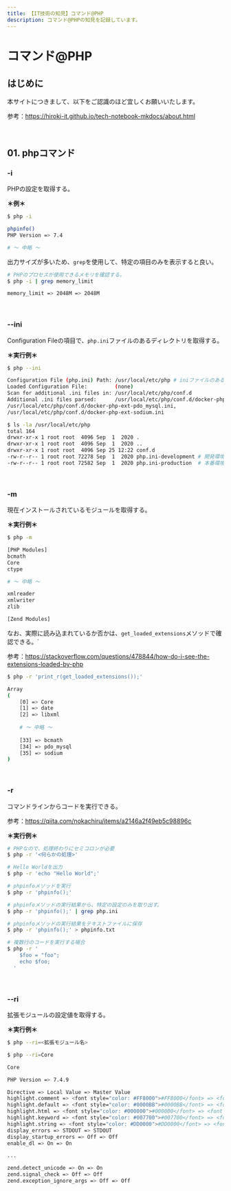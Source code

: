 ```yaml
---
title: 【IT技術の知見】コマンド@PHP
description: コマンド@PHPの知見を記録しています。
---
```


# コマンド@PHP

## はじめに

本サイトにつきまして、以下をご認識のほど宜しくお願いいたします。

参考：https://hiroki-it.github.io/tech-notebook-mkdocs/about.html

<br>

## 01. phpコマンド

### -i

PHPの設定を取得する。

**＊例＊**

```bash
$ php -i

phpinfo()
PHP Version => 7.4

# 〜 中略 〜

```

出力サイズが多いため、```grep```を使用して、特定の項目のみを表示すると良い。

```bash
# PHPのプロセスが使用できるメモリを確認する。
$ php -i | grep memory_limit

memory_limit => 2048M => 2048M
```

<br>

### --ini

Configuration Fileの項目で、```php.ini```ファイルのあるディレクトリを取得する。

**＊実行例＊**

```bash
$ php --ini

Configuration File (php.ini) Path: /usr/local/etc/php # iniファイルのあるディレクトリ
Loaded Configuration File:         (none)
Scan for additional .ini files in: /usr/local/etc/php/conf.d
Additional .ini files parsed:      /usr/local/etc/php/conf.d/docker-php-ext-bcmath.ini,
/usr/local/etc/php/conf.d/docker-php-ext-pdo_mysql.ini,
/usr/local/etc/php/conf.d/docker-php-ext-sodium.ini

$ ls -la /usr/local/etc/php
total 164
drwxr-xr-x 1 root root  4096 Sep  1  2020 .
drwxr-xr-x 1 root root  4096 Sep  1  2020 ..
drwxr-xr-x 1 root root  4096 Sep 25 12:22 conf.d
-rw-r--r-- 1 root root 72278 Sep  1  2020 php.ini-development # 開発環境用iniファイル
-rw-r--r-- 1 root root 72582 Sep  1  2020 php.ini-production  # 本番環境用iniファイル
```

<br>

### -m

現在インストールされているモジュールを取得する。

**＊実行例＊**

```bash
$ php -m

[PHP Modules]
bcmath
Core
ctype

# ～ 中略 ～

xmlreader
xmlwriter
zlib

[Zend Modules]
```

なお、実際に読み込まれているか否かは、```get_loaded_extensions```メソッドで確認できる。`

参考：https://stackoverflow.com/questions/478844/how-do-i-see-the-extensions-loaded-by-php

```bash
$ php -r 'print_r(get_loaded_extensions());'

Array
(
    [0] => Core
    [1] => date
    [2] => libxml
    
    # 〜 中略 〜
    
    [33] => bcmath
    [34] => pdo_mysql
    [35] => sodium
)
```

<br>

### -r

コマンドラインからコードを実行できる。

参考：https://qiita.com/nokachiru/items/a2146a2f49eb5c98896c

**＊実行例＊**

```bash
# PHPなので、処理終わりにセミコロンが必要
$ php -r '<何らかの処理>'

# Hello Worldを出力
$ php -r 'echo "Hello World";'

# phpinfoメソッドを実行
$ php -r 'phpinfo();'

# phpinfoメソッドの実行結果から、特定の設定のみを取り出す。
$ php -r 'phpinfo();' | grep php.ini

# phpinfoメソッドの実行結果をテキストファイルに保存
$ php -r 'phpinfo();' > phpinfo.txt

# 複数行のコードを実行する場合
$ php -r '
    $foo = "foo";
    echo $foo;
  '
```

<br>

### --ri

拡張モジュールの設定値を取得する。

**＊実行例＊**

```bash
$ php --ri=<拡張モジュール名>
```

```bash
$ php --ri=Core

Core

PHP Version => 7.4.9

Directive => Local Value => Master Value
highlight.comment => <font style="color: #FF8000">#FF8000</font> => <font style="color: #FF8000">#FF8000</font>
highlight.default => <font style="color: #0000BB">#0000BB</font> => <font style="color: #0000BB">#0000BB</font>
highlight.html => <font style="color: #000000">#000000</font> => <font style="color: #000000">#000000</font>
highlight.keyword => <font style="color: #007700">#007700</font> => <font style="color: #007700">#007700</font>
highlight.string => <font style="color: #DD0000">#DD0000</font> => <font style="color: #DD0000">#DD0000</font>
display_errors => STDOUT => STDOUT
display_startup_errors => Off => Off
enable_dl => On => On

...

zend.detect_unicode => On => On
zend.signal_check => Off => Off
zend.exception_ignore_args => Off => Off
```
